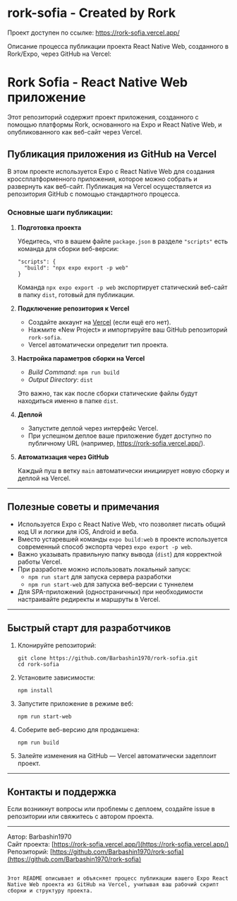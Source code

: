 # rork-sofia - Created by Rork

Проект доступен по ссылке: https://rork-sofia.vercel.app/

Описание процесса публикации проекта React Native Web, созданного в Rork/Expo, через GitHub на Vercel:

# Rork Sofia - React Native Web приложение

Этот репозиторий содержит проект приложения, созданного с помощью платформы Rork, основанного на Expo и React Native Web, и опубликованного как веб-сайт через Vercel.

## Публикация приложения из GitHub на Vercel

В этом проекте используется Expo с React Native Web для создания кроссплатформенного приложения, которое можно собрать и развернуть как веб-сайт. Публикация на Vercel осуществляется из репозитория GitHub с помощью стандартного процесса.

### Основные шаги публикации:

1. **Подготовка проекта**

   Убедитесь, что в вашем файле `package.json` в разделе `"scripts"` есть команда для сборки веб-версии:

   ```
   "scripts": {
     "build": "npx expo export -p web"
   }
   ```

   Команда `npx expo export -p web` экспортирует статический веб-сайт в папку `dist`, готовый для публикации.

2. **Подключение репозитория к Vercel**

   - Создайте аккаунт на [Vercel](https://vercel.com/) (если ещё его нет).
   - Нажмите «New Project» и импортируйте ваш GitHub репозиторий `rork-sofia`.
   - Vercel автоматически определит тип проекта.

3. **Настройка параметров сборки на Vercel**

   - *Build Command*: `npm run build`
   - *Output Directory*: `dist`

   Это важно, так как после сборки статические файлы будут находиться именно в папке `dist`.

4. **Деплой**

   - Запустите деплой через интерфейс Vercel.
   - При успешном деплое ваше приложение будет доступно по публичному URL (например, https://rork-sofia.vercel.app/).

5. **Автоматизация через GitHub**

   Каждый пуш в ветку `main` автоматически инициирует новую сборку и деплой на Vercel.

---

## Полезные советы и примечания

- Используется Expo с React Native Web, что позволяет писать общий код UI и логики для iOS, Android и веба.
- Вместо устаревшей команды `expo build:web` в проекте используется современный способ экспорта через `expo export -p web`.
- Важно указывать правильную папку вывода (`dist`) для корректной работы Vercel.
- При разработке можно использовать локальный запуск:
  - `npm run start` для запуска сервера разработки
  - `npm run start-web` для запуска веб-версии с туннелем
- Для SPA-приложений (одностраничных) при необходимости настраивайте редиректы и маршруты в Vercel.

---

## Быстрый старт для разработчиков

1. Клонируйте репозиторий:

   ```
   git clone https://github.com/Barbashin1970/rork-sofia.git
   cd rork-sofia
   ```

2. Установите зависимости:

   ```
   npm install
   ```

3. Запустите приложение в режиме веб:

   ```
   npm run start-web
   ```

4. Соберите веб-версию для продакшена:

   ```
   npm run build
   ```

5. Залейте изменения на GitHub — Vercel автоматически задеплоит проект.

---

## Контакты и поддержка

Если возникнут вопросы или проблемы с деплоем, создайте issue в репозитории или свяжитесь с автором проекта.

---

Автор: Barbashin1970  
Сайт проекта: [https://rork-sofia.vercel.app/](https://rork-sofia.vercel.app/)  
Репозиторий: [https://github.com/Barbashin1970/rork-sofia](https://github.com/Barbashin1970/rork-sofia)
```

Этот README описывает и объясняет процесс публикации вашего Expo React Native Web проекта из GitHub на Vercel, учитывая ваш рабочий скрипт сборки и структуру проекта.
